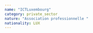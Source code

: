 ```yaml
---
name: "ICTLuxembourg"
category: private_sector
nature: "Association professionnelle "
nationality: LUX
---
```

    
